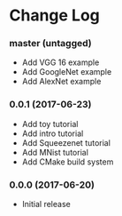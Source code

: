 Change Log
==========

### master (untagged)

* Add VGG 16 example
* Add GoogleNet example
* Add AlexNet example

### 0.0.1 (2017-06-23)

* Add toy tutorial
* Add intro tutorial
* Add Squeezenet tutorial
* Add MNist tutorial
* Add CMake build system

### 0.0.0 (2017-06-20)

* Initial release
